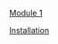 [Module 1](https://github.com/sarithdm/java/blob/master/Module%201.md "Module 1")

[Installation](https://github.com/sarithdm/java/blob/master/Lab/help.md "Installation")

